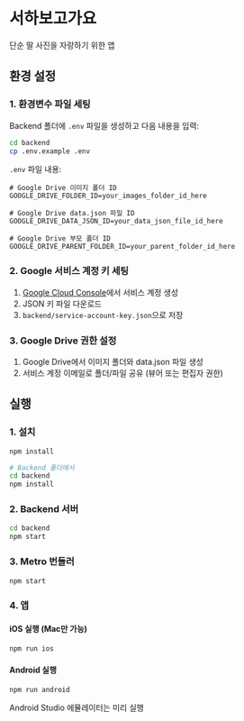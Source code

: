 # 서하보고가요
단순 딸 사진을 자랑하기 위한 앱

## 환경 설정

### 1. 환경변수 파일 세팅
Backend 폴더에 `.env` 파일을 생성하고 다음 내용을 입력:

```bash
cd backend
cp .env.example .env
```

`.env` 파일 내용:
```
# Google Drive 이미지 폴더 ID
GOOGLE_DRIVE_FOLDER_ID=your_images_folder_id_here

# Google Drive data.json 파일 ID
GOOGLE_DRIVE_DATA_JSON_ID=your_data_json_file_id_here

# Google Drive 부모 폴더 ID
GOOGLE_DRIVE_PARENT_FOLDER_ID=your_parent_folder_id_here
```

### 2. Google 서비스 계정 키 세팅
1. [Google Cloud Console](https://console.cloud.google.com)에서 서비스 계정 생성
2. JSON 키 파일 다운로드
3. `backend/service-account-key.json`으로 저장

### 3. Google Drive 권한 설정
1. Google Drive에서 이미지 폴더와 data.json 파일 생성
2. 서비스 계정 이메일로 폴더/파일 공유 (뷰어 또는 편집자 권한)

## 실행

### 1. 설치
```bash
npm install

# Backend 폴더에서
cd backend
npm install
```

### 2. Backend 서버
```bash
cd backend
npm start
```

### 3. Metro 번들러
```bash
npm start
```

### 4. 앱

#### iOS 실행 (Mac만 가능)
```bash
npm run ios
```

#### Android 실행
```bash
npm run android
```
Android Studio 에뮬레이터는 미리 실행